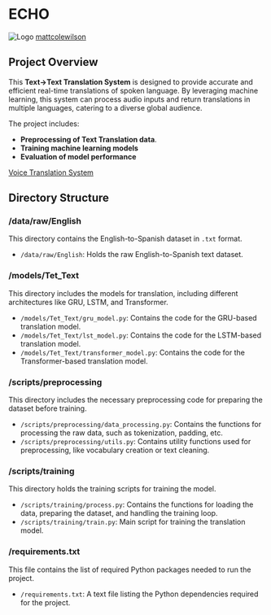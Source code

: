 # ECHO

![Logo](https://github.com/MosesTheRedSea/Voice-Based-Text-Language-Translation-System/blob/main/echo.png)
[mattcolewilson](https://dribbble.com/mattcolewilson)

## Project Overview
This **Text->Text Translation System** is designed to provide accurate and efficient real-time translations of spoken language. By leveraging machine learning, this system can process audio inputs and return translations in multiple languages, catering to a diverse global audience.

The project includes:
- **Preprocessing of Text Translation data**.
- **Training machine learning models**
- **Evaluation of model performance** 

[Voice Translation System](https://mosestheredsea.github.io/ECHO-Voice-Translation/)

## Directory Structure

### /data/raw/English
This directory contains the English-to-Spanish dataset in `.txt` format.

- `/data/raw/English`: Holds the raw English-to-Spanish text dataset.

### /models/Tet_Text
This directory includes the models for translation, including different architectures like GRU, LSTM, and Transformer.

- `/models/Tet_Text/gru_model.py`: Contains the code for the GRU-based translation model.
- `/models/Tet_Text/lst_model.py`: Contains the code for the LSTM-based translation model.
- `/models/Tet_Text/transformer_model.py`: Contains the code for the Transformer-based translation model.

### /scripts/preprocessing
This directory includes the necessary preprocessing code for preparing the dataset before training.

- `/scripts/preprocessing/data_processing.py`: Contains the functions for processing the raw data, such as tokenization, padding, etc.
- `/scripts/preprocessing/utils.py`: Contains utility functions used for preprocessing, like vocabulary creation or text cleaning.

### /scripts/training
This directory holds the training scripts for training the model.

- `/scripts/training/process.py`: Contains the functions for loading the data, preparing the dataset, and handling the training loop.
- `/scripts/training/train.py`: Main script for training the translation model.

### /requirements.txt
This file contains the list of required Python packages needed to run the project.

- `/requirements.txt`: A text file listing the Python dependencies required for the project.
